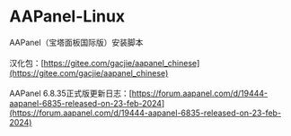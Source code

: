 # AAPanel-Linux
AAPanel（宝塔面板国际版）安装脚本<br/><br/>
汉化包：[https://gitee.com/gacjie/aapanel_chinese](https://gitee.com/gacjie/aapanel_chinese)<br/><br/>
AAPanel 6.8.35正式版更新日志：[https://forum.aapanel.com/d/19444-aapanel-6835-released-on-23-feb-2024](https://forum.aapanel.com/d/19444-aapanel-6835-released-on-23-feb-2024)

